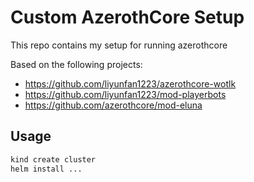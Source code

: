 # Custom AzerothCore Setup

This repo contains my setup for running azerothcore

Based on the following projects:

- https://github.com/liyunfan1223/azerothcore-wotlk
- https://github.com/liyunfan1223/mod-playerbots
- https://github.com/azerothcore/mod-eluna

## Usage

```sh
kind create cluster
helm install ...
```
